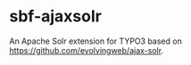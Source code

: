 # sbf-ajaxsolr
An Apache Solr extension for TYPO3 based on https://github.com/evolvingweb/ajax-solr.
